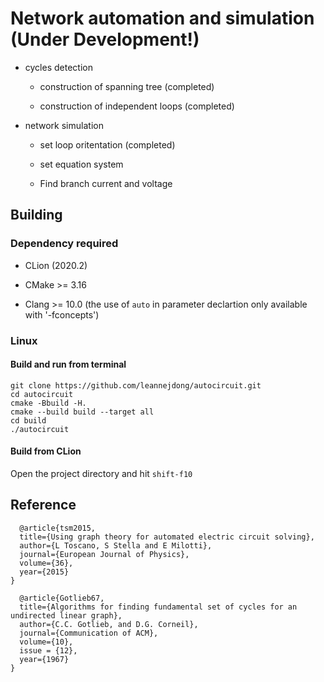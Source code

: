 # Network automation and simulation (Under Development!)

* cycles detection

  * construction of spanning tree (completed)
  
  * construction of independent loops (completed)
  
* network simulation
  
  * set loop oritentation (completed)
  
  * set equation system 
  
  * Find branch current and voltage
  
## Building

### Dependency required

- CLion (2020.2)

- CMake >= 3.16

- Clang >= 10.0 (the use of `auto` in parameter declartion only available with '-fconcepts')

### Linux

#### Build and run from terminal
```
git clone https://github.com/leannejdong/autocircuit.git
cd autocircuit
cmake -Bbuild -H.
cmake --build build --target all
cd build
./autocircuit
```

#### Build from CLion

Open the project directory and hit `shift-f10`

## Reference

      @article{tsm2015,
      title={Using graph theory for automated electric circuit solving},
      author={L Toscano, S Stella and E Milotti},
      journal={European Journal of Physics},
      volume={36},
      year={2015}
    }
    
      @article{Gotlieb67,
      title={Algorithms for finding fundamental set of cycles for an undirected linear graph},
      author={C.C. Gotlieb, and D.G. Corneil},
      journal={Communication of ACM},
      volume={10},
      issue = {12},
      year={1967}
    }


